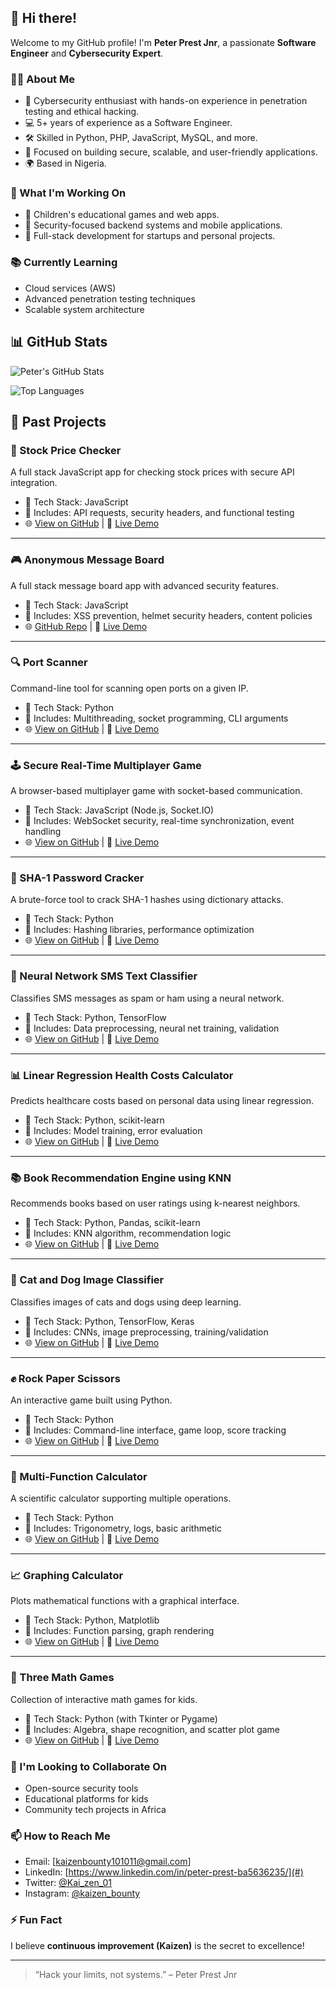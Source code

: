 ## 👋 Hi there!

Welcome to my GitHub profile! I'm **Peter Prest Jnr**, a passionate **Software Engineer** and **Cybersecurity Expert**.

### 👨‍💻 About Me
- 🔐 Cybersecurity enthusiast with hands-on experience in penetration testing and ethical hacking.
- 💻 5+ years of experience as a Software Engineer.
- 🛠️ Skilled in Python, PHP, JavaScript, MySQL, and more.
- 🎯 Focused on building secure, scalable, and user-friendly applications.
- 🌍 Based in Nigeria.

### 🚀 What I'm Working On
- 🧩 Children's educational games and web apps.
- 🔐 Security-focused backend systems and mobile applications.
- 📱 Full-stack development for startups and personal projects.

### 📚 Currently Learning
- Cloud services (AWS)
- Advanced penetration testing techniques
- Scalable system architecture

## 📊 GitHub Stats
![Peter's GitHub Stats](https://github-readme-stats.vercel.app/api?username=KaizenBounty0011&show_icons=true&theme=radical)


![Top Languages](https://github-readme-stats.vercel.app/api/top-langs/?username=KaizenBounty0011&layout=compact&theme=radical)

## 📂 Past Projects

### 🔐 Stock Price Checker
A full stack JavaScript app for checking stock prices with secure API integration.
- 🔧 Tech Stack: JavaScript
- 🧠 Includes: API requests, security headers, and functional testing
- 🌐 [View on GitHub](https://github.com/KaizenBounty0011/boilerplate-project-stockchecker.git) | 🔗 [Live Demo](https://stock-price-checker.freecodecamp.rocks/)

---

### 🎮 Anonymous Message Board
A full stack message board app with advanced security features.
- 🔧 Tech Stack: JavaScript
- 🧠 Includes: XSS prevention, helmet security headers, content policies
- 🌐 [GitHub Repo](https://github.com/KaizenBounty0011/boilerplate-project-messageboard-main.git) | 🔗 [Live Demo](https://anonymous-message-board.freecodecamp.rocks/)

---

### 🔍 Port Scanner
Command-line tool for scanning open ports on a given IP.
- 🔧 Tech Stack: Python
- 🧠 Includes: Multithreading, socket programming, CLI arguments
- 🌐 [View on GitHub](#) | 🔗 [Live Demo](#)

---

### 🕹 Secure Real-Time Multiplayer Game
A browser-based multiplayer game with socket-based communication.
- 🔧 Tech Stack: JavaScript (Node.js, Socket.IO)
- 🧠 Includes: WebSocket security, real-time synchronization, event handling
- 🌐 [View on GitHub](#) | 🔗 [Live Demo](#)

---

### 🧠 SHA-1 Password Cracker
A brute-force tool to crack SHA-1 hashes using dictionary attacks.
- 🔧 Tech Stack: Python
- 🧠 Includes: Hashing libraries, performance optimization
- 🌐 [View on GitHub](#) | 🔗 [Live Demo](#)

---

### 🤖 Neural Network SMS Text Classifier
Classifies SMS messages as spam or ham using a neural network.
- 🔧 Tech Stack: Python, TensorFlow
- 🧠 Includes: Data preprocessing, neural net training, validation
- 🌐 [View on GitHub](#) | 🔗 [Live Demo](#)

---

### 📊 Linear Regression Health Costs Calculator
Predicts healthcare costs based on personal data using linear regression.
- 🔧 Tech Stack: Python, scikit-learn
- 🧠 Includes: Model training, error evaluation
- 🌐 [View on GitHub](#) | 🔗 [Live Demo](#)

---

### 📚 Book Recommendation Engine using KNN
Recommends books based on user ratings using k-nearest neighbors.
- 🔧 Tech Stack: Python, Pandas, scikit-learn
- 🧠 Includes: KNN algorithm, recommendation logic
- 🌐 [View on GitHub](#) | 🔗 [Live Demo](#)

---

### 🐶 Cat and Dog Image Classifier
Classifies images of cats and dogs using deep learning.
- 🔧 Tech Stack: Python, TensorFlow, Keras
- 🧠 Includes: CNNs, image preprocessing, training/validation
- 🌐 [View on GitHub](#) | 🔗 [Live Demo](#)

---

### ✊ Rock Paper Scissors
An interactive game built using Python.
- 🔧 Tech Stack: Python
- 🧠 Includes: Command-line interface, game loop, score tracking
- 🌐 [View on GitHub](#) | 🔗 [Live Demo](#)

---

### 🧮 Multi-Function Calculator
A scientific calculator supporting multiple operations.
- 🔧 Tech Stack: Python
- 🧠 Includes: Trigonometry, logs, basic arithmetic
- 🌐 [View on GitHub](#) | 🔗 [Live Demo](#)

---

### 📈 Graphing Calculator
Plots mathematical functions with a graphical interface.
- 🔧 Tech Stack: Python, Matplotlib
- 🧠 Includes: Function parsing, graph rendering
- 🌐 [View on GitHub](#) | 🔗 [Live Demo](#)

---

### 🎲 Three Math Games
Collection of interactive math games for kids.
- 🔧 Tech Stack: Python (with Tkinter or Pygame)
- 🧠 Includes: Algebra, shape recognition, and scatter plot game
- 🌐 [View on GitHub](#) | 🔗 [Live Demo](#)

### 🤝 I'm Looking to Collaborate On
- Open-source security tools
- Educational platforms for kids
- Community tech projects in Africa

### 📫 How to Reach Me
- Email: [kaizenbounty101011@gmail.com]
- LinkedIn: [https://www.linkedin.com/in/peter-prest-ba5636235/](#)
- Twitter: [@Kai_zen_01](#)
- Instagram: [@kaizen_bounty](#)

### ⚡ Fun Fact
I believe **continuous improvement (Kaizen)** is the secret to excellence!

---
> “Hack your limits, not systems.” – Peter Prest Jnr
